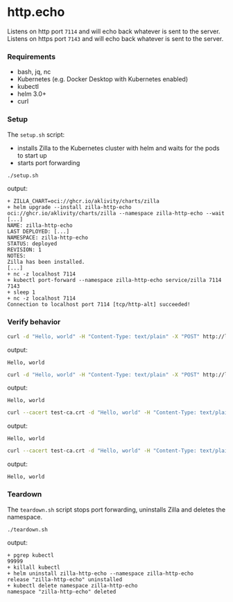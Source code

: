 # http.echo

Listens on http port `7114` and will echo back whatever is sent to the server.
Listens on https port `7143` and will echo back whatever is sent to the server.

### Requirements

- bash, jq, nc
- Kubernetes (e.g. Docker Desktop with Kubernetes enabled)
- kubectl
- helm 3.0+
- curl

### Setup

The `setup.sh` script:

- installs Zilla to the Kubernetes cluster with helm and waits for the pods to start up
- starts port forwarding

```bash
./setup.sh
```

output:

```text
+ ZILLA_CHART=oci://ghcr.io/aklivity/charts/zilla
+ helm upgrade --install zilla-http-echo oci://ghcr.io/aklivity/charts/zilla --namespace zilla-http-echo --wait [...]
NAME: zilla-http-echo
LAST DEPLOYED: [...]
NAMESPACE: zilla-http-echo
STATUS: deployed
REVISION: 1
NOTES:
Zilla has been installed.
[...]
+ nc -z localhost 7114
+ kubectl port-forward --namespace zilla-http-echo service/zilla 7114 7143
+ sleep 1
+ nc -z localhost 7114
Connection to localhost port 7114 [tcp/http-alt] succeeded!
```

### Verify behavior

```bash
curl -d "Hello, world" -H "Content-Type: text/plain" -X "POST" http://localhost:7114/
```

output:

```text
Hello, world
```

```bash
curl -d "Hello, world" -H "Content-Type: text/plain" -X "POST" http://localhost:7114/ --http2-prior-knowledge
```

output:

```text
Hello, world
```

```bash
curl --cacert test-ca.crt -d "Hello, world" -H "Content-Type: text/plain" -X "POST" https://localhost:7143/ --http1.1
```

output:

```text
Hello, world
```

```bash
curl --cacert test-ca.crt -d "Hello, world" -H "Content-Type: text/plain" -X "POST" https://localhost:7143/ --http2
```

output:

```text
Hello, world
```

### Teardown

The `teardown.sh` script stops port forwarding, uninstalls Zilla and deletes the namespace.

```bash
./teardown.sh
```

output:

```text
+ pgrep kubectl
99999
+ killall kubectl
+ helm uninstall zilla-http-echo --namespace zilla-http-echo
release "zilla-http-echo" uninstalled
+ kubectl delete namespace zilla-http-echo
namespace "zilla-http-echo" deleted
```
